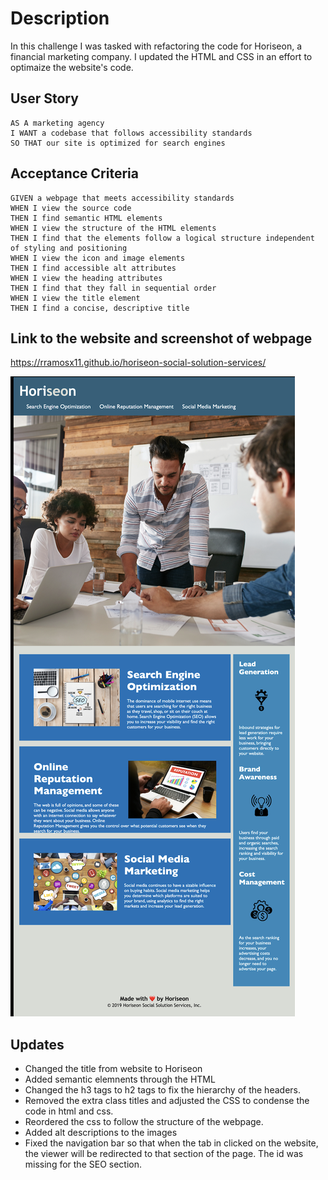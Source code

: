 # Description 

In this challenge I was tasked with refactoring the code for Horiseon, a financial marketing company. I updated the HTML and CSS in an effort to optimaize the website's code.

## User Story

```
AS A marketing agency
I WANT a codebase that follows accessibility standards
SO THAT our site is optimized for search engines
```

## Acceptance Criteria

```
GIVEN a webpage that meets accessibility standards
WHEN I view the source code
THEN I find semantic HTML elements
WHEN I view the structure of the HTML elements
THEN I find that the elements follow a logical structure independent of styling and positioning
WHEN I view the icon and image elements
THEN I find accessible alt attributes
WHEN I view the heading attributes
THEN I find that they fall in sequential order
WHEN I view the title element
THEN I find a concise, descriptive title

```

## Link to the website and screenshot of webpage

https://rramosx11.github.io/horiseon-social-solution-services/


![Screenshot](https://github.com/rramosx11/horiseon-social-solution-services/blob/main/assets/images/horiseon%20screenshot.jpg)

## Updates

* Changed the title from website to Horiseon
* Added semantic elemnents through the HTML
* Changed the h3 tags to h2 tags to fix the hierarchy of the headers.
* Removed the extra class titles and adjusted the CSS to condense the code in html and css.
* Reordered the css to follow the structure of the webpage.
* Added alt descriptions to the images
* Fixed the navigation bar so that when the tab in clicked on the website, the viewer will be redirected to that section of the page. The id was missing for the SEO section.



